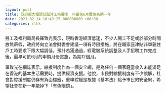 ```yaml
---
layout: post
title: 政府擬大幅調低職津工時要求　料最快6月實施為期一年
date: 2021-02-14 10:49:25.000000000 +08:00
categories: rthk
---
```


勞工及福利局局長羅致光表示，現時香港經濟低迷，不少人開工不足或於部分時間放無薪假，政府將向立法會財委會建議一項有時限措施，將在職家庭津貼非單親住戶工時要求下限大幅調低，預計若獲通過，經電腦系統調整及人手招聘工作完成後，最早可於6月的申領月份實施，為期12個月。

羅致光在網誌表示，綜援制度作為一個安全網，是為任何一個家庭當收入未能滿足在香港的基本生活需要時，提供經濟支援。他說，巿民對綜援制度有不少誤解，社會對綜援制度仍存有負面標籤，重申綜緩是根據《基本法》給予巿民的安全網，希望社會在新一年能掉下「有色眼鏡」。
